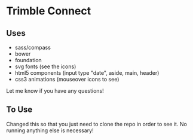 # Trimble Connect

## Uses

  * sass/compass
  * bower
  * foundation
  * svg fonts (see the icons)
  * html5 components (input type "date", aside, main, header)
  * css3 animations (mouseover icons to see)

Let me know if you have any questions!

## To Use

Changed this so that you just need to clone the repo in order to see it.  No running anything else is necessary!
